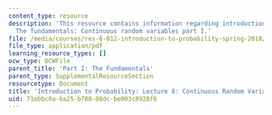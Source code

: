 ```yaml
---
content_type: resource
description: 'This resource contains information regarding introduction to probability:
  The fundamentals: Continuous random variables part I.'
file: /media/courses/res-6-012-introduction-to-probability-spring-2018/71ebbc0aba25b78808dcbe003c8928f6_MITRES_6_012S18_L08.pdf
file_type: application/pdf
learning_resource_types: []
ocw_type: OCWFile
parent_title: 'Part I: The Fundamentals'
parent_type: SupplementalResourceSection
resourcetype: Document
title: 'Introduction to Probability: Lecture 8: Continuous Random Variables Part I'
uid: 71ebbc0a-ba25-b788-08dc-be003c8928f6
---
```

